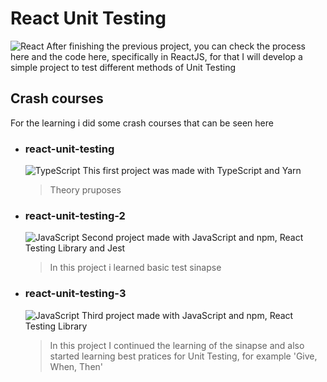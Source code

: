 # React Unit Testing
![React](https://img.shields.io/badge/react-%2320232a.svg?style=for-the-badge&logo=react&logoColor=%2361DAFB)
After finishing the previous project, you can check the process here and the code here, specifically in ReactJS, for that I will develop a simple project to test different methods of Unit Testing

## Crash courses

For the learning i did some crash courses that can be seen here


- ### react-unit-testing
    ![TypeScript](https://img.shields.io/badge/typescript-%23007ACC.svg?style=for-the-badge&logo=typescript&logoColor=white)
    This first project was made with TypeScript and Yarn
    > Theory pruposes 

- ### react-unit-testing-2
    ![JavaScript](https://img.shields.io/badge/javascript-%23323330.svg?style=for-the-badge&logo=javascript&logoColor=%23F7DF1E)
    Second project made with JavaScript and npm, React Testing Library and Jest
    > In this project i learned basic test sinapse



- ### react-unit-testing-3
    ![JavaScript](https://img.shields.io/badge/javascript-%23323330.svg?style=for-the-badge&logo=javascript&logoColor=%23F7DF1E)
    Third project made with JavaScript and npm, React Testing Library
    > In this project I continued the learning of the sinapse and also started learning best pratices for Unit Testing, for example 'Give, When, Then'

